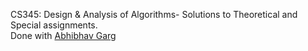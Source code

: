 CS345: Design & Analysis of Algorithms- Solutions to Theoretical and Special assignments.  
Done with [Abhibhav Garg](https://github.com/abhibhav14 )
